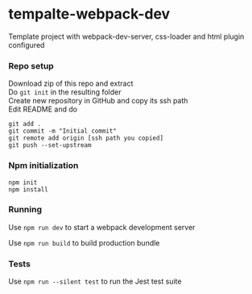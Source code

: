 # tempalte-webpack-dev
Template project with webpack-dev-server, css-loader and html plugin configured


### Repo setup
Download zip of this repo and extract \
Do `git init` in the resulting folder \
Create new repository in GitHub and copy its ssh path \
Edit README and do
```
git add .
git commit -m "Initial commit"
git remote add origin [ssh path you copied]
git push --set-upstream
```
### Npm initialization
```
npm init
npm install
```

### Running
Use `npm run dev` to start a webpack development server

Use `npm run build` to build production bundle

### Tests
Use `npm run --silent test` to run the Jest test suite